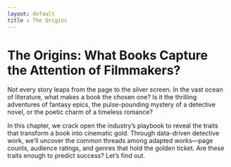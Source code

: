 ```yaml
---
layout: default
title : The Origins
---
```

# The Origins: What Books Capture the Attention of Filmmakers?

Not every story leaps from the page to the silver screen. In the vast ocean of literature, what makes a book the chosen one? Is it the thrilling adventures of fantasy epics, the pulse-pounding mystery of a detective novel, or the poetic charm of a timeless romance?

In this chapter, we crack open the industry’s playbook to reveal the traits that transform a book into cinematic gold. Through data-driven detective work, we’ll uncover the common threads among adapted works—page counts, audience ratings, and genres that hold the golden ticket. Are these traits enough to predict success? Let’s find out.